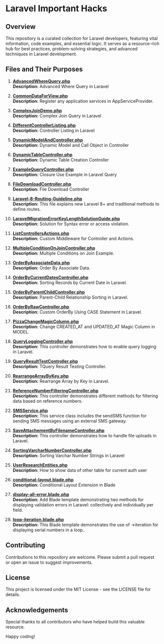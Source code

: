# Laravel Important Hacks

## Overview
This repository is a curated collection for Laravel developers, featuring vital information, code examples, and essential logic. It serves as a resource-rich hub for best practices, problem-solving strategies, and advanced techniques in Laravel development.

## Files and Their Purposes

1. [**AdvancedWhereQuery.php**](https://github.com/zawad1992/laravel_important_hacks/blob/master/AdvancedWhereQuery.php)  
   **Description:** Advanced Where Query in Laravel  
  
2. [**CommonDataForView.php**](https://github.com/zawad1992/laravel_important_hacks/blob/master/CommonDataForView.php)  
   **Description:** Register any application services in AppServiceProvider.  
  
3. [**ComplexJoinDemo.php**](https://github.com/zawad1992/laravel_important_hacks/blob/master/ComplexJoinDemo.php)  
   **Description:** Complex Join Query in Laravel  
  
4. [**DifferentControllerListing.php**](https://github.com/zawad1992/laravel_important_hacks/blob/master/DifferentControllerListing.php)  
   **Description:** Controller Listing in Laravel  
  
5. [**DynamicModelAndController.php**](https://github.com/zawad1992/laravel_important_hacks/blob/master/DynamicModelAndController.php)  
   **Description:** Dynamic Model and Call Object in Controller  
  
6. [**DynamicTableController.php**](https://github.com/zawad1992/laravel_important_hacks/blob/master/DynamicTableController.php)  
   **Description:** Dynamic Table Creation Controller  
  
7. [**ExampleQueryController.php**](https://github.com/zawad1992/laravel_important_hacks/blob/master/ExampleQueryController.php)  
   **Description:** Closure Use Example in Laravel Query  
  
8. [**FileDownloadController.php**](https://github.com/zawad1992/laravel_important_hacks/blob/master/FileDownloadController.php)  
   **Description:** File Download Controller  
  
9. [**Laravel-8-Routing-Guideline.php**](https://github.com/zawad1992/laravel_important_hacks/blob/master/Laravel-8-Routing-Guideline.php)  
   **Description:** This file explains new Laravel 8+ and traditional methods to define routes.  
  
10. [**LaravelMigrationErrorKeyLengthSolutionGuide.php**](https://github.com/zawad1992/laravel_important_hacks/blob/master/LaravelMigrationErrorKeyLengthSolutionGuide.php)  
   **Description:** Solution for Syntax error or access violation.  
  
11. [**ListControllersActions.php**](https://github.com/zawad1992/laravel_important_hacks/blob/master/ListControllersActions.php)  
   **Description:** Custom Middleware for Controller and Actions.  
  
12. [**MultipleConditionOnJoinController.php**](https://github.com/zawad1992/laravel_important_hacks/blob/master/MultipleConditionOnJoinController.php)  
   **Description:** Multiple Conditions on Join Example.  
  
13. [**OrderByAssociateData.php**](https://github.com/zawad1992/laravel_important_hacks/blob/master/OrderByAssociateData.php)  
   **Description:** Order By Associate Data.  
  
14. [**OrderByCurrentDatesController.php**](https://github.com/zawad1992/laravel_important_hacks/blob/master/OrderByCurrentDatesController.php)  
   **Description:** Sorting Records by Current Date in Laravel.  
  
15. [**OrderByParentChildController.php**](https://github.com/zawad1992/laravel_important_hacks/blob/master/OrderByParentChildController.php)  
   **Description:** Parent-Child Relationship Sorting in Laravel.  
  
16. [**OrderByRawController.php**](https://github.com/zawad1992/laravel_important_hacks/blob/master/OrderByRawController.php)  
   **Description:** Custom OrderBy Using CASE Statement in Laravel.  
  
17. [**PizzaChangeMagicColumn.php**](https://github.com/zawad1992/laravel_important_hacks/blob/master/PizzaChangeMagicColumn.php)  
   **Description:** Change CREATED_AT and UPDATED_AT Magic Column in MODEL.  
  
18. [**QueryLoggingController.php**](https://github.com/zawad1992/laravel_important_hacks/blob/master/QueryLoggingController.php)  
   **Description:** This controller demonstrates how to enable query logging in Laravel.  
  
19. [**QueryResultTestController.php**](https://github.com/zawad1992/laravel_important_hacks/blob/master/QueryResultTestController.php)  
   **Description:** TQuery Result Testing Controller.  
  
20. [**RearrangeArrayByKey.php**](https://github.com/zawad1992/laravel_important_hacks/blob/master/RearrangeArrayByKey.php)  
   **Description:** Rearrange Array by Key in Laravel.  
  
21. [**ReferenceNumberFilteringController.php**](https://github.com/zawad1992/laravel_important_hacks/blob/master/ReferenceNumberFilteringController.php)  
   **Description:** This controller demonstrates different methods for filtering data based on reference numbers.  
  
22. [**SMSService.php**](https://github.com/zawad1992/laravel_important_hacks/blob/master/SMSService.php)  
   **Description:** This service class includes the sendSMS function for sending SMS messages using an external SMS gateway.  
  
23. [**SaveAttachementByFilenameController.php**](https://github.com/zawad1992/laravel_important_hacks/blob/master/SaveAttachementByFilenameController.php)  
   **Description:** This controller demonstrates how to handle file uploads in Laravel.  
  
24. [**SortingVarcharNumberController.php**](https://github.com/zawad1992/laravel_important_hacks/blob/master/SortingVarcharNumberController.php)  
   **Description:** Sorting Varchar Number Strings in Laravel  
  
25. [**UserResearchEntities.php**](https://github.com/zawad1992/laravel_important_hacks/blob/master/UserResearchEntities.php)  
   **Description:** How to show data of other table for current auth user  
  
26. [**conditional-layout.blade.php**](https://github.com/zawad1992/laravel_important_hacks/blob/master/conditional-layout.blade.php.php)  
   **Description:** Conditional Layout Extension in Blade  
  
27. [**display-all-error.blade.php**](https://github.com/zawad1992/laravel_important_hacks/blob/master/display-all-error.blade.php.php)  
   **Description:** Add Blade template demonstrating two methods for displaying validation errors in Laravel: collectively and individually per field.  
  
28. [**loop-iteration.blade.php**](https://github.com/zawad1992/laravel_important_hacks/blob/master/loop-iteration.blade.php.php)  
   **Description:** This Blade template demonstrates the use of ->iteration for displaying serial numbers in a loop..  


## Contributing
Contributions to this repository are welcome. Please submit a pull request or open an issue to suggest improvements.

## License
This project is licensed under the MIT License - see the LICENSE file for details.

## Acknowledgements
Special thanks to all contributors who have helped build this valuable resource.

Happy coding! 
